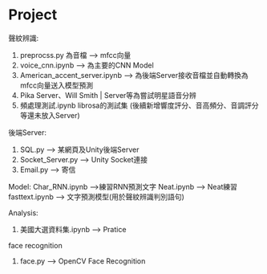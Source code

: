 # Project
聲紋辨識:
1. preprocss.py 為音檔 --> mfcc向量
2. voice_cnn.ipynb --> 為主要的CNN Model
3. American_accent_server.ipynb --> 為後端Server接收音檔並自動轉換為mfcc向量送入模型預測
4. Pika Server、Will Smith | Server等為嘗試明星語音分辨
5. 頻處理測試.ipynb librosa的測試集
(後續新增響度評分、音高頻分、音調評分等還未放入Server)

後端Server:
1. SQL.py --> 某網頁及Unity後端Server
2. Socket_Server.py --> Unity Socket連接
3. Email.py --> 寄信

Model:
Char_RNN.ipynb -->練習RNN預測文字
Neat.ipynb --> Neat練習
fasttext.ipynb --> 文字預測模型(用於聲紋辨識判別語句)

Analysis:
1. 美國大選資料集.ipynb --> Pratice

face recognition
1. face.py --> OpenCV Face Recognition

